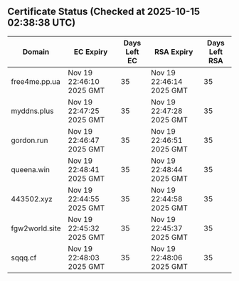 ## Certificate Status (Checked at 2025-10-15 02:38:38 UTC)
| Domain | EC Expiry | Days Left EC | RSA Expiry | Days Left RSA |
|--------|-----------|-------------|------------|--------------|
| free4me.pp.ua | Nov 19 22:46:10 2025 GMT | 35 | Nov 19 22:46:14 2025 GMT | 35 |
| myddns.plus | Nov 19 22:47:25 2025 GMT | 35 | Nov 19 22:47:28 2025 GMT | 35 |
| gordon.run | Nov 19 22:46:47 2025 GMT | 35 | Nov 19 22:46:51 2025 GMT | 35 |
| queena.win | Nov 19 22:48:41 2025 GMT | 35 | Nov 19 22:48:44 2025 GMT | 35 |
| 443502.xyz | Nov 19 22:44:55 2025 GMT | 35 | Nov 19 22:44:58 2025 GMT | 35 |
| fgw2world.site | Nov 19 22:45:32 2025 GMT | 35 | Nov 19 22:45:37 2025 GMT | 35 |
| sqqq.cf | Nov 19 22:48:03 2025 GMT | 35 | Nov 19 22:48:06 2025 GMT | 35 |
